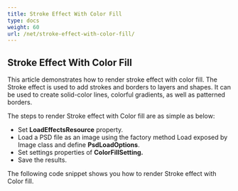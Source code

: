 ```yaml
---
title: Stroke Effect With Color Fill
type: docs
weight: 60
url: /net/stroke-effect-with-color-fill/
---
```


## **Stroke Effect With Color Fill**
This article demonstrates how to render stroke effect with color fill. The Stroke effect is used to add strokes and borders to layers and shapes. It can be used to create solid-color lines, colorful gradients, as well as patterned borders.

The steps to render Stroke effect with Color fill are as simple as below:

- Set **LoadEffectsResource** property.
- Load a PSD file as an image using the factory method Load exposed by Image class and define **PsdLoadOptions**.
- Set settings properties of **ColorFillSetting.**
- Save the results.

The following code snippet shows you how to render Stroke effect with Color fill.


